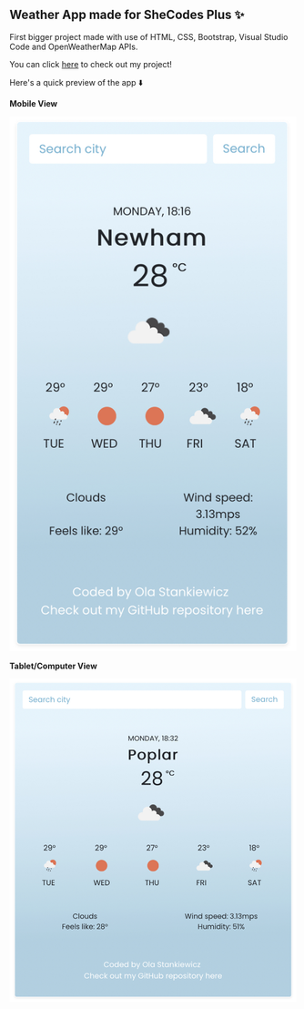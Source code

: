## Weather App made for SheCodes Plus ✨

First bigger project made with use of HTML, CSS, Bootstrap, Visual Studio Code and OpenWeatherMap APIs.

You can click [here](https://zen-blackwell-54d68b.netlify.app/) to check out my project!

Here's a quick preview of the app ⬇️

**Mobile View**

![GitHub Logo](/pic/weather-app-mobile-view.jpg)

**Tablet/Computer View**

![GitHub Logo](/pic/weather-app-desktop-view.jpg)
